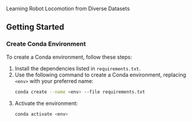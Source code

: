 Learning Robot Locomotion from Diverse Datasets
## Getting Started
### Create Conda Environment
To create a Conda environment, follow these steps:
1. Install the dependencies listed in `requirements.txt`.
2. Use the following command to create a Conda environment, replacing `<env>` with your preferred name:
    ```bash
    conda create --name <env> --file requirements.txt
    ```
3. Activate the environment:
    ```bash
    conda activate <env>
    ```
